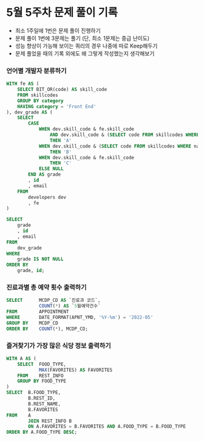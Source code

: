 # 5월 5주차 문제 풀이 기록

- 최소 1주일에 1번은 문제 풀이 진행하기
- 문제 풀이 1번에 3문제는 풀기 (단, 최소 1문제는 중급 난이도)
- 성능 향상이 가능해 보이는 쿼리의 경우 나중에 따로 Keep해두기
- 문제 풀었을 때의 기록 외에도 왜 그렇게 작성했는지 생각해보기

### 언어별 개발자 분류하기

```sql
WITH fe AS (
    SELECT BIT_OR(code) AS skill_code 
    FROM skillcodes 
    GROUP BY category 
    HAVING category = 'Front End'
), dev_grade AS (
    SELECT
        CASE
            WHEN dev.skill_code & fe.skill_code 
                AND dev.skill_code & (SELECT code FROM skillcodes WHERE name = 'Python')
                THEN 'A'
            WHEN dev.skill_code & (SELECT code FROM skillcodes WHERE name = 'C#') 
                THEN 'B'
            WHEN dev.skill_code & fe.skill_code 
                THEN 'C'
            ELSE NULL
        END AS grade
        , id
        , email
    FROM
        developers dev
        , fe
)

SELECT
    grade
    , id
    , email
FROM
    dev_grade
WHERE
    grade IS NOT NULL
ORDER BY
    grade, id;
```

### 진료과별 총 예약 횟수 출력하기

```sql
SELECT      MCDP_CD AS `진료과 코드`,
            COUNT(*) AS `5월예약건수`
FROM        APPOINTMENT
WHERE       DATE_FORMAT(APNT_YMD, '%Y-%m') = '2022-05'
GROUP BY    MCDP_CD
ORDER BY    COUNT(*), MCDP_CD;
```

### 즐겨찾기가 가장 많은 식당 정보 출력하기

```sql
WITH A AS (
    SELECT  FOOD_TYPE,
            MAX(FAVORITES) AS FAVORITES
    FROM    REST_INFO
    GROUP BY FOOD_TYPE
)
SELECT  B.FOOD_TYPE,
        B.REST_ID,
        B.REST_NAME,
        B.FAVORITES
FROM    A
        JOIN REST_INFO B
        ON A.FAVORITES = B.FAVORITES AND A.FOOD_TYPE = B.FOOD_TYPE
ORDER BY A.FOOD_TYPE DESC;
```